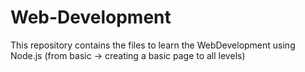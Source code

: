# Web-Development
This repository contains the files to learn the WebDevelopment using Node.js (from basic -> creating a basic page to all levels)


#
